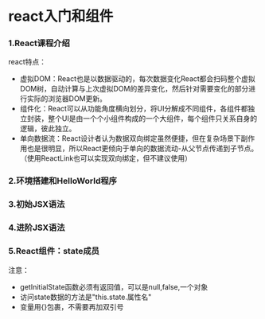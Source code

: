 # react入门和组件

### 1.React课程介绍

 react特点：<br/>
  + 虚拟DOM：React也是以数据驱动的，每次数据变化React都会扫码整个虚拟DOM树，自动计算与上次虚拟DOM的差异变化，然后针对需要变化的部分进行实际的浏览器DOM更新。
  + 组件化：React可以从功能角度横向划分，将UI分解成不同组件，各组件都独立封装，整个UI是由一个个小组件构成的一个大组件，每个组件只关系自身的逻辑，彼此独立。
  + 单向数据流：React设计者认为数据双向绑定虽然便捷，但在复杂场景下副作用也是很明显，所以React更倾向于单向的数据流动-从父节点传递到子节点。（使用ReactLink也可以实现双向绑定，但不建议使用）

### 2.环境搭建和HelloWorld程序

### 3.初始JSX语法

### 4.进阶JSX语法

### 5.React组件：state成员

 注意：<br/>
   + getInitialState函数必须有返回值，可以是null,false,一个对象
   + 访问state数据的方法是"this.state.属性名"
   + 变量用{}包裹，不需要再加双引号
   
   




